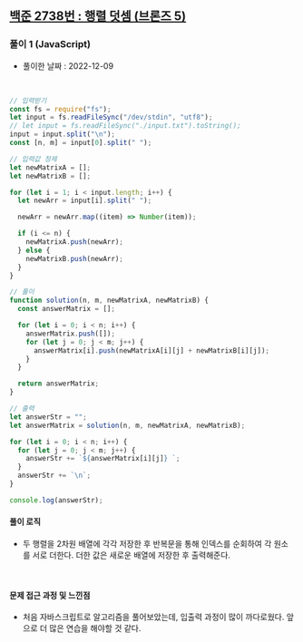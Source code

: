 ## <a href="https://www.acmicpc.net/problem/2738">백준 2738번 : 행렬 덧셈 (브론즈 5)</a>

### 풀이 1 (JavaScript)

- 풀이한 날짜 : 2022-12-09

<br/>

```js
// 입력받기
const fs = require("fs");
let input = fs.readFileSync("/dev/stdin", "utf8");
// let input = fs.readFileSync("./input.txt").toString();
input = input.split("\n");
const [n, m] = input[0].split(" ");

// 입력값 정제
let newMatrixA = [];
let newMatrixB = [];

for (let i = 1; i < input.length; i++) {
  let newArr = input[i].split(" ");

  newArr = newArr.map((item) => Number(item));

  if (i <= n) {
    newMatrixA.push(newArr);
  } else {
    newMatrixB.push(newArr);
  }
}

// 풀이
function solution(n, m, newMatrixA, newMatrixB) {
  const answerMatrix = [];

  for (let i = 0; i < n; i++) {
    answerMatrix.push([]);
    for (let j = 0; j < m; j++) {
      answerMatrix[i].push(newMatrixA[i][j] + newMatrixB[i][j]);
    }
  }

  return answerMatrix;
}

// 출력
let answerStr = "";
let answerMatrix = solution(n, m, newMatrixA, newMatrixB);

for (let i = 0; i < n; i++) {
  for (let j = 0; j < m; j++) {
    answerStr += `${answerMatrix[i][j]} `;
  }
  answerStr += `\n`;
}

console.log(answerStr);
```

#### 풀이 로직

- 두 행렬을 2차원 배열에 각각 저장한 후 반복문을 통해 인덱스를 순회하여 각 원소를 서로 더한다. 더한 값은 새로운 배열에 저장한 후 출력해준다.

<br/>

#### 문제 접근 과정 및 느낀점

- 처음 자바스크립트로 알고리즘을 풀어보았는데, 입출력 과정이 많이 까다로웠다. 앞으로 더 많은 연습을 해야할 것 같다.

<!-- <br/><br/>

### 풀이 2 (Python) (모범 답안 참고)

> <a href="https://wook-2124.tistory.com/223">답안 출처</a>

- 풀이한 날짜 : 2022-03-05

<br/>

```python
print(len(input().split()))
```

#### 풀이 로직

- 사실 그냥 입력 받은 문자열을 공백 단위로 잘라 리스트로 저장하고 그 요소 개수를 구하면 한 줄에 풀릴 문제였다.

<br/>

#### 느낀 점

- 이렇게나 단순하게 풀 수 있었던 문제였는데 왜 이런 생각을 못했을까..

- <code>input().split()</code>을 입력 받을 때만 주구장창 써서 그랬는지 해당 코드의 의미가 내 머릿속에서 옅어졌던 것 같다. -->
